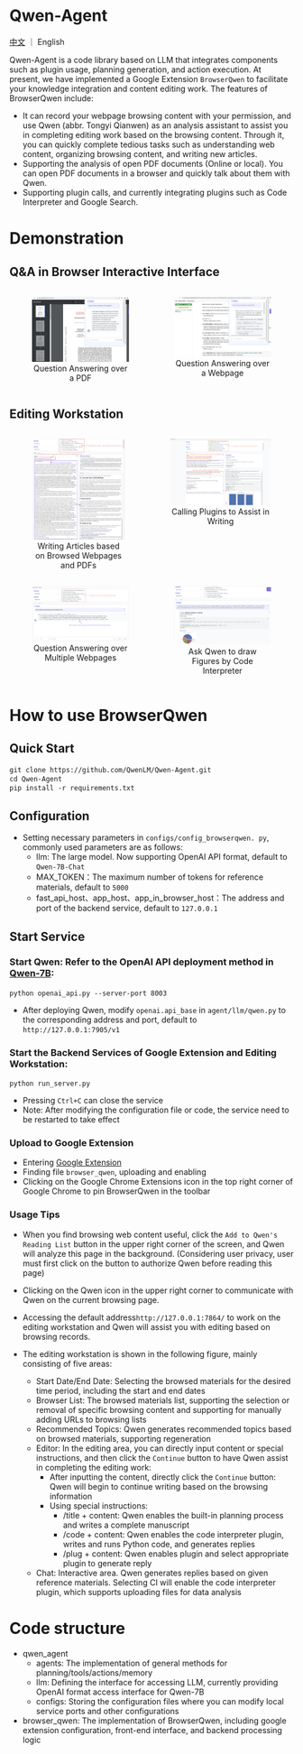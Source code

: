 # Qwen-Agent
[中文](./README_CN.md) ｜ English

Qwen-Agent is a code library based on LLM that integrates components such as plugin usage, planning generation, and action execution. At present, we have implemented a Google Extension ```BrowserQwen``` to facilitate your knowledge integration and content editing work. The features of BrowserQwen include:

- It can record your webpage browsing content with your permission, and use Qwen (abbr. Tongyi Qianwen) as an analysis assistant to assist you in completing editing work based on the browsing content. Through it, you can quickly complete tedious tasks such as understanding web content, organizing browsing content, and writing new articles.
- Supporting the analysis of open PDF documents (Online or local). You can open PDF documents in a browser and quickly talk about them with Qwen.
- Supporting plugin calls, and currently integrating plugins such as Code Interpreter and Google Search.

# Demonstration
## Q&A in Browser Interactive Interface

<div style="display:flex;">
    <figure style="width:45%;">
        <img src="assets/screenshot-pdf-qa.png" alt="paper-attention-qa">
        <figcaption style="text-align:center;">Question Answering over a PDF</figcaption>
    </figure>
    <figure style="width:45%;">
        <img src="assets/screenshot-web-qa.png" alt="paper-attention-qa">
        <figcaption style="text-align:center;">Question Answering over a Webpage</figcaption>
    </figure>
</div>

## Editing Workstation
<div style="display:flex;">
    <figure>
        <img src="assets/screenshot-writing.png" alt="paper-attention-qa">
        <figcaption style="text-align:center;">Writing Articles based on Browsed Webpages and PDFs</figcaption>
    </figure>
    <figure>
        <img src="assets/screenshot-editor-movie.png" alt="paper-attention-qa">
        <figcaption style="text-align:center;">Calling Plugins to Assist in Writing</figcaption>
    </figure>
</div>

<div style="display:flex;">
    <figure>
        <img src="assets/screenshot-multi-web-qa.png" alt="paper-attention-qa">
        <figcaption style="text-align:center;">Question Answering over Multiple Webpages</figcaption>
    </figure>
    <figure>
        <img src="assets/screenshot-ci.png" alt="paper-attention-qa">
        <figcaption style="text-align:center;">Ask Qwen to draw Figures by Code Interpreter</figcaption>
    </figure>
</div>

# How to use BrowserQwen

## Quick Start
```
git clone https://github.com/QwenLM/Qwen-Agent.git
cd Qwen-Agent
pip install -r requirements.txt
```

## Configuration
- Setting necessary parameters in ```configs/config_browserqwen. py```, commonly used parameters are as follows:
    - llm: The large model. Now supporting OpenAI API format, default to ```Qwen-7B-Chat```
    - MAX_TOKEN：The maximum number of tokens for reference materials, default to ```5000```
    - fast_api_host、app_host、app_in_browser_host：The address and port of the backend service, default to ```127.0.0.1```

## Start Service
### Start Qwen: Refer to the OpenAI API deployment method in [Qwen-7B](https://github.com/QwenLM/Qwen-7B/blob/main/README.md#api):

```
python openai_api.py --server-port 8003
```
- After deploying Qwen, modify ```openai.api_base``` in ```agent/llm/qwen.py``` to the corresponding address and port, default to ```http://127.0.0.1:7905/v1```

### Start the Backend Services of Google Extension and Editing Workstation:
```
python run_server.py
```
- Pressing ```Ctrl+C``` can close the service
- Note: After modifying the configuration file or code, the service need to be restarted to take effect


### Upload to Google Extension
- Entering [Google Extension](chrome://extensions/)
- Finding file ```browser_qwen```, uploading and enabling
- Clicking on the Google Chrome Extensions icon in the top right corner of Google Chrome to pin BrowserQwen in the toolbar

### Usage Tips
- When you find browsing web content useful, click the ```Add to Qwen's Reading List``` button in the upper right corner of the screen, and Qwen will analyze this page in the background. (Considering user privacy, user must first click on the button to authorize Qwen before reading this page)
- Clicking on the Qwen icon in the upper right corner to communicate with Qwen on the current browsing page.
- Accessing the default address```http://127.0.0.1:7864/``` to work on the editing workstation and Qwen will assist you with editing based on browsing records.

- The editing workstation is shown in the following figure, mainly consisting of five areas:
    - Start Date/End Date: Selecting the browsed materials for the desired time period, including the start and end dates
    - Browser List: The browsed materials list, supporting the selection or removal of specific browsing content and supporting for manually adding URLs to browsing lists
    - Recommended Topics: Qwen generates recommended topics based on browsed materials, supporting regeneration
    - Editor: In the editing area, you can directly input content or special instructions, and then click the ```Continue``` button to have Qwen assist in completing the editing work:
        - After inputting the content, directly click the ```Continue``` button: Qwen will begin to continue writing based on the browsing information
        - Using special instructions:
            - /title + content: Qwen enables the built-in planning process and writes a complete manuscript
            - /code + content: Qwen enables the code interpreter plugin, writes and runs Python code, and generates replies
            - /plug + content: Qwen enables plugin and select appropriate plugin to generate reply
    - Chat: Interactive area. Qwen generates replies based on given reference materials. Selecting CI will enable the code interpreter plugin, which supports uploading files for data analysis

# Code structure

- qwen_agent
    - agents: The implementation of general methods for planning/tools/actions/memory
    - llm: Defining the interface for accessing LLM, currently providing OpenAI format access interface for Qwen-7B
    - configs: Storing the configuration files where you can modify local service ports and other configurations
- browser_qwen: The implementation of BrowserQwen, including google extension configuration, front-end interface, and backend processing logic

